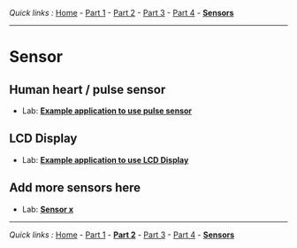 *Quick links :*
[Home](/README.md) - [Part 1](../part1/README.md) - [Part 2](../part2/README.md) - [Part 3](../part3/README.md) - [Part 4](../part4/README.md) - [**Sensors**](../sensors/README.md)
***

# Sensor

## Human heart / pulse sensor

- Lab: [**Example application to use pulse sensor**](PULSE+RGB.md)

## LCD Display

- Lab: [**Example application to use LCD Display**](LCD.md)

## Add more sensors here

- Lab: [**Sensor x**](SENSORx.md)

***
*Quick links :*
[Home](/README.md) - [Part 1](../part1/README.md) - [**Part 2**](../part2/README.md) - [Part 3](../part3/README.md) - [Part 4](../part4/README.md) - [**Sensors**](../sensors/README.md)